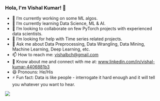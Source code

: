 ### Hola, I'm Vishal Kumar! 👋

- 🔭 I’m currently working on some ML algos.
- 🌱 I’m currently learning Data Science, ML & AI.
- 👯 I’m looking to collaborate on few PyTorch projects with experienced data scientists.
- 🤔 I’m looking for help with Time series related projects.
- 💬 Ask me about Data Preprocessing, Data Wrangling, Data Mining, Machine Learning, Deep Learning, etc.
- 📫 How to reach me: vishalbch@gmail.com
- 📄 Know about me and connect with me at: www.linkedin.com/in/vishal-kumar-4406881b3
- 😄 Pronouns: He/His
- ⚡ Fun fact: Data is like people - interrogate it hard enough and it will tell you whatever you want to hear.



<img src="https://github-readme-stats.vercel.app/api?username=vishal-TH&theme=vision-friendly-dark&show_icons=true">
